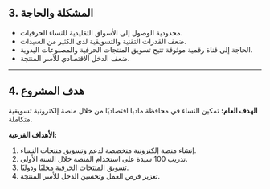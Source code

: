 ## 3. المشكلة والحاجة

* محدودية الوصول إلى الأسواق التقليدية للنساء الحرفيات.
* ضعف القدرات التقنية والتسويقية لدى الكثير من السيدات.
* الحاجة إلى قناة رقمية موثوقة تتيح تسويق المنتجات الحرفية والمصنوعات اليدوية.
* ضعف الدخل الاقتصادي للأسر المنتجة.

---

## 4. هدف المشروع

**الهدف العام:**
تمكين النساء في محافظة مادبا اقتصاديًا من خلال منصة إلكترونية تسويقية متكاملة.

**الأهداف الفرعية:**

1. إنشاء منصة إلكترونية متخصصة لدعم وتسويق منتجات النساء.
2. تدريب 100 سيدة على استخدام المنصة خلال السنة الأولى.
3. تسويق المنتجات الحرفية محليًا ودوليًا.
4. تعزيز فرص العمل وتحسين الدخل للأسر المنتجة.